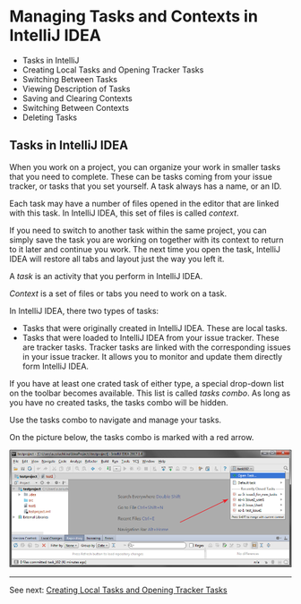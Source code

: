 # Managing Tasks and Contexts in IntelliJ IDEA

* Tasks in IntelliJ
* Creating Local Tasks and Opening Tracker Tasks
* Switching Between Tasks
* Viewing Description of Tasks
* Saving and Clearing Contexts
* Switching Between Contexts
* Deleting Tasks

## Tasks in IntelliJ IDEA

When you work on a project, you can organize your work in smaller tasks that you need to complete. These can be tasks coming from your issue tracker, or tasks that you set yourself. A task always has a name, or an ID.  

Each task may have a number of files opened in the editor that are linked with this task. In IntelliJ IDEA, this set of files is called _context_. 

If you need to switch to another task within the same project, you can simply save the task you are working on together with its context to return to it later and continue you work. The next time you open the task, IntelliJ IDEA will restore all tabs and layout just the way you left it. 

A _task_ is an activity that you perform in IntelliJ IDEA. 

_Context_ is a set of files or tabs you need to work on a task. 

In IntelliJ IDEA, there two types of tasks:

* Tasks that were originally created in IntelliJ IDEA. These are local tasks.
* Tasks that were loaded to IntelliJ IDEA from your issue tracker. These are tracker tasks.
Tracker tasks are linked with the corresponding issues in your issue tracker. It allows you to monitor and update them directly form IntelliJ IDEA. 

If you have at least one crated task of either type, a special drop-down list on the toolbar becomes available. This list is called _tasks combo_. As long as you have no created tasks, the tasks combo will be hidden. 

Use the tasks combo to navigate and manage your tasks. 

On the picture below, the tasks combo is marked with a red arrow. 

![](https://github.com/alexandrazolushkina/IntelliJ/blob/master/tasks_combo.png)

***

See next: [Creating Local Tasks and Opening Tracker Tasks](https://github.com/alexandrazolushkina/IntelliJ/blob/master/create_open_tasks.md)

